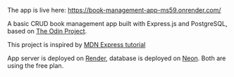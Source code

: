 The app is live here: https://book-management-app-ms59.onrender.com/

A basic CRUD book management app built with Express.js and PostgreSQL, based on [The Odin Project](https://www.theodinproject.com/lessons/node-path-nodejs-inventory-application).

This project is inspired by [MDN Express tutorial](https://developer.mozilla.org/en-US/docs/Learn_web_development/Extensions/Server-side/Express_Nodejs/Tutorial_local_library_website)

App server is deployed on [Render](https://render.com/), database is deployed on [Neon](https://neon.com/). Both are using the free plan.
